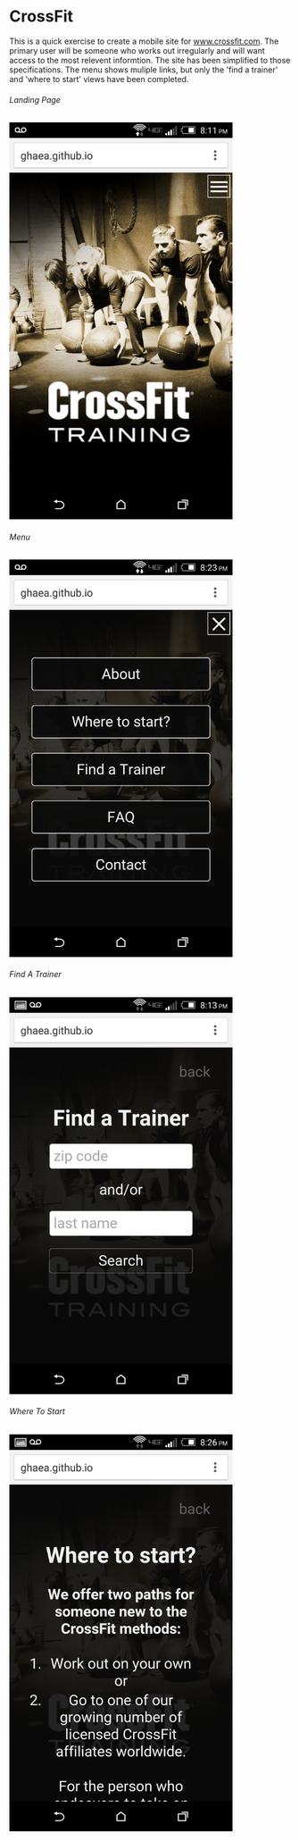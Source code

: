 # CrossFit

This is a quick exercise to create a mobile site for www.crossfit.com.  The primary user will be someone who works out irregularly and will want access to the most relevent informtion.  The site has been simplified to those specifications.  The menu shows muliple links, but only the 'find a trainer' and 'where to start' views have been completed.


###### Landing Page

<img src="https://github.com/ghaea/CrossFit/blob/gh-pages/Screenshot-landing.png" alt="landing" width="400px" >

###### Menu
<img src="https://github.com/ghaea/CrossFit/blob/gh-pages/Screenshot-menu.png" alt="menu" width="400px" >

###### Find A Trainer
<img src="https://github.com/ghaea/CrossFit/blob/gh-pages/Screenshot-find-trianer.png" alt="trainer" width="400px" >

###### Where To Start
<img src="https://github.com/ghaea/CrossFit/blob/gh-pages/Screenshot-where-to-start.png" alt="start" width="400px" >
